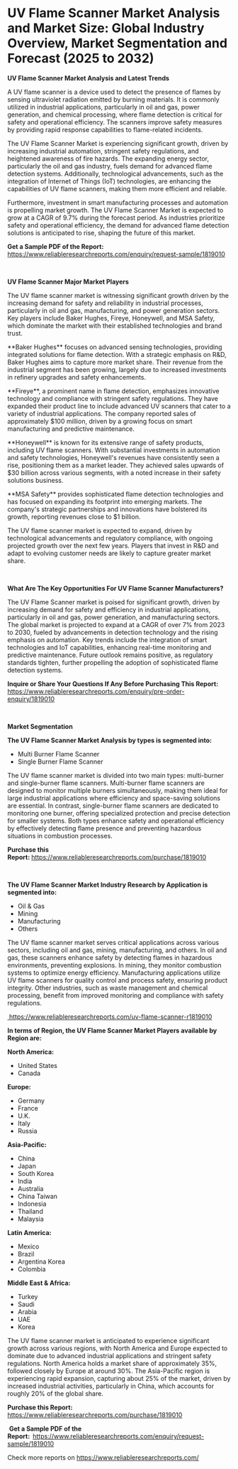 <p><h1>UV Flame Scanner Market Analysis and Market Size: Global Industry Overview, Market Segmentation and Forecast (2025 to 2032)</h1></p><p><strong>UV Flame Scanner Market Analysis and Latest Trends</strong></p>
<p><p>A UV flame scanner is a device used to detect the presence of flames by sensing ultraviolet radiation emitted by burning materials. It is commonly utilized in industrial applications, particularly in oil and gas, power generation, and chemical processing, where flame detection is critical for safety and operational efficiency. The scanners improve safety measures by providing rapid response capabilities to flame-related incidents.</p><p>The UV Flame Scanner Market is experiencing significant growth, driven by increasing industrial automation, stringent safety regulations, and heightened awareness of fire hazards. The expanding energy sector, particularly the oil and gas industry, fuels demand for advanced flame detection systems. Additionally, technological advancements, such as the integration of Internet of Things (IoT) technologies, are enhancing the capabilities of UV flame scanners, making them more efficient and reliable.</p><p>Furthermore, investment in smart manufacturing processes and automation is propelling market growth. The UV Flame Scanner Market is expected to grow at a CAGR of 9.7% during the forecast period. As industries prioritize safety and operational efficiency, the demand for advanced flame detection solutions is anticipated to rise, shaping the future of this market.</p></p>
<p><strong>Get a Sample PDF of the Report:&nbsp;</strong> <a href="https://www.reliableresearchreports.com/enquiry/request-sample/1819010?utm_campaign=2216&utm_medium=2&utm_source=Github&utm_content=ia&utm_term=09042025&utm_id=uv-flame-scanner">https://www.reliableresearchreports.com/enquiry/request-sample/1819010</a></p>
<p>&nbsp;</p>
<p><strong>UV Flame Scanner Major Market Players</strong></p>
<p><p>The UV flame scanner market is witnessing significant growth driven by the increasing demand for safety and reliability in industrial processes, particularly in oil and gas, manufacturing, and power generation sectors. Key players include Baker Hughes, Fireye, Honeywell, and MSA Safety, which dominate the market with their established technologies and brand trust.</p><p>**Baker Hughes** focuses on advanced sensing technologies, providing integrated solutions for flame detection. With a strategic emphasis on R&D, Baker Hughes aims to capture more market share. Their revenue from the industrial segment has been growing, largely due to increased investments in refinery upgrades and safety enhancements.</p><p>**Fireye**, a prominent name in flame detection, emphasizes innovative technology and compliance with stringent safety regulations. They have expanded their product line to include advanced UV scanners that cater to a variety of industrial applications. The company reported sales of approximately $100 million, driven by a growing focus on smart manufacturing and predictive maintenance.</p><p>**Honeywell** is known for its extensive range of safety products, including UV flame scanners. With substantial investments in automation and safety technologies, Honeywell's revenues have consistently seen a rise, positioning them as a market leader. They achieved sales upwards of $30 billion across various segments, with a noted increase in their safety solutions business.</p><p>**MSA Safety** provides sophisticated flame detection technologies and has focused on expanding its footprint into emerging markets. The company's strategic partnerships and innovations have bolstered its growth, reporting revenues close to $1 billion.</p><p>The UV flame scanner market is expected to expand, driven by technological advancements and regulatory compliance, with ongoing projected growth over the next few years. Players that invest in R&D and adapt to evolving customer needs are likely to capture greater market share.</p></p>
<p>&nbsp;</p>
<p><strong>What Are The Key Opportunities For UV Flame Scanner Manufacturers?</strong></p>
<p><p>The UV Flame Scanner market is poised for significant growth, driven by increasing demand for safety and efficiency in industrial applications, particularly in oil and gas, power generation, and manufacturing sectors. The global market is projected to expand at a CAGR of over 7% from 2023 to 2030, fueled by advancements in detection technology and the rising emphasis on automation. Key trends include the integration of smart technologies and IoT capabilities, enhancing real-time monitoring and predictive maintenance. Future outlook remains positive, as regulatory standards tighten, further propelling the adoption of sophisticated flame detection systems.</p></p>
<p><strong>Inquire or Share Your Questions If Any Before Purchasing This Report:</strong> <a href="https://www.reliableresearchreports.com/enquiry/pre-order-enquiry/1819010?utm_campaign=2216&utm_medium=2&utm_source=Github&utm_content=ia&utm_term=09042025&utm_id=uv-flame-scanner">https://www.reliableresearchreports.com/enquiry/pre-order-enquiry/1819010</a></p>
<p>&nbsp;</p>
<p><strong>Market Segmentation</strong></p>
<p><strong>The UV Flame Scanner Market Analysis by types is segmented into:</strong></p>
<p><ul><li>Multi Burner Flame Scanner</li><li>Single Burner Flame Scanner</li></ul></p>
<p><p>The UV flame scanner market is divided into two main types: multi-burner and single-burner flame scanners. Multi-burner flame scanners are designed to monitor multiple burners simultaneously, making them ideal for large industrial applications where efficiency and space-saving solutions are essential. In contrast, single-burner flame scanners are dedicated to monitoring one burner, offering specialized protection and precise detection for smaller systems. Both types enhance safety and operational efficiency by effectively detecting flame presence and preventing hazardous situations in combustion processes.</p></p>
<p><strong>Purchase this Report:&nbsp;</strong><a href="https://www.reliableresearchreports.com/purchase/1819010?utm_campaign=2216&utm_medium=2&utm_source=Github&utm_content=ia&utm_term=09042025&utm_id=uv-flame-scanner">https://www.reliableresearchreports.com/purchase/1819010</a></p>
<p>&nbsp;</p>
<p><strong>The UV Flame Scanner Market Industry Research by Application is segmented into:</strong></p>
<p><ul><li>Oil & Gas</li><li>Mining</li><li>Manufacturing</li><li>Others</li></ul></p>
<p><p>The UV flame scanner market serves critical applications across various sectors, including oil and gas, mining, manufacturing, and others. In oil and gas, these scanners enhance safety by detecting flames in hazardous environments, preventing explosions. In mining, they monitor combustion systems to optimize energy efficiency. Manufacturing applications utilize UV flame scanners for quality control and process safety, ensuring product integrity. Other industries, such as waste management and chemical processing, benefit from improved monitoring and compliance with safety regulations.</p></p>
<p><a href="https://www.reliableresearchreports.com/uv-flame-scanner-r1819010?utm_campaign=2216&utm_medium=2&utm_source=Github&utm_content=ia&utm_term=09042025&utm_id=uv-flame-scanner">&nbsp;https://www.reliableresearchreports.com/uv-flame-scanner-r1819010</a></p>
<p><strong>In terms of Region, the UV Flame Scanner Market Players available by Region are:</strong></p>
<p>
    <p> <strong> North America: </strong>
        <ul>
            <li>United States</li>
            <li>Canada</li>
        </ul>
        </p> 
    <p> <strong> Europe: </strong>
        <ul>
            <li>Germany</li>
            <li>France</li>
            <li>U.K.</li>
            <li>Italy</li>
            <li>Russia</li>
        </ul>
        </p> 
    <p> <strong> Asia-Pacific: </strong>
        <ul>
            <li>China</li>
            <li>Japan</li>
            <li>South Korea</li>
            <li>India</li>
            <li>Australia</li>
            <li>China Taiwan</li>
            <li>Indonesia</li>
            <li>Thailand</li>
            <li>Malaysia</li>
        </ul>
        </p> 
    <p> <strong> Latin America: </strong>
        <ul>
            <li>Mexico</li>
            <li>Brazil</li>
            <li>Argentina Korea</li>
            <li>Colombia</li>
        </ul>
        </p> 
    <p> <strong> Middle East & Africa: </strong>
        <ul>
            <li>Turkey</li>
            <li>Saudi</li>
            <li>Arabia</li>
            <li>UAE</li>
            <li>Korea</li>
        </ul>
    </p>
    </p>
<p><p>The UV flame scanner market is anticipated to experience significant growth across various regions, with North America and Europe expected to dominate due to advanced industrial applications and stringent safety regulations. North America holds a market share of approximately 35%, followed closely by Europe at around 30%. The Asia-Pacific region is experiencing rapid expansion, capturing about 25% of the market, driven by increased industrial activities, particularly in China, which accounts for roughly 20% of the global share.</p></p>
<p><strong>Purchase this Report: </strong><a href="https://www.reliableresearchreports.com/purchase/1819010?utm_campaign=2216&utm_medium=2&utm_source=Github&utm_content=ia&utm_term=09042025&utm_id=uv-flame-scanner">https://www.reliableresearchreports.com/purchase/1819010</a></p>
<p>&nbsp;<strong>Get a Sample PDF of the Report:&nbsp;&nbsp;</strong><a href="https://www.reliableresearchreports.com/enquiry/request-sample/1819010?utm_campaign=2216&utm_medium=2&utm_source=Github&utm_content=ia&utm_term=09042025&utm_id=uv-flame-scanner">https://www.reliableresearchreports.com/enquiry/request-sample/1819010</a></p>
<p><strong></strong></p>
<p>Check more reports on <a href="https://www.reliableresearchreports.com/?utm_campaign=2216&utm_medium=2&utm_source=Github&utm_content=ia&utm_term=09042025&utm_id=uv-flame-scanner">https://www.reliableresearchreports.com/</a></p>